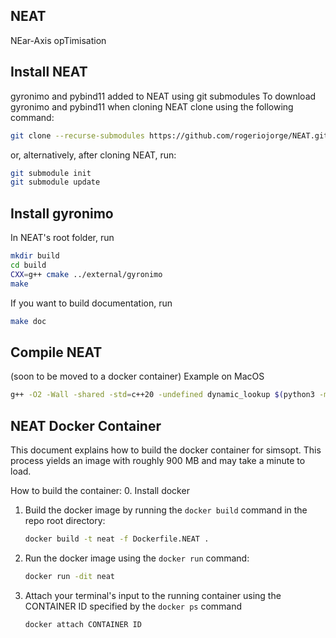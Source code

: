 ## NEAT
NEar-Axis opTimisation

## Install NEAT
gyronimo and pybind11 added to NEAT using git submodules
To download gyronimo and pybind11 when cloning NEAT clone using the following command:
```bash
git clone --recurse-submodules https://github.com/rogeriojorge/NEAT.git
```
or, alternatively, after cloning NEAT, run:
```bash
git submodule init
git submodule update
```

## Install gyronimo
In NEAT's root folder, run
```bash
mkdir build
cd build
CXX=g++ cmake ../external/gyronimo
make
```
If you want to build documentation, run
```bash
make doc
```

## Compile NEAT
(soon to be moved to a docker container)
Example on MacOS
```bash
g++ -O2 -Wall -shared -std=c++20 -undefined dynamic_lookup $(python3 -m pybind11 --includes) -I/opt/local/include -L/opt/local/lib -lgsl -lblas -L../build -lgyronimo -I../external/pybind11/include -I../external/gyronimo/ -Wl,-rpath ../build -isysroot`xcrun --show-sdk-path` NEAT.cc -o NEAT.so
```

## NEAT Docker Container
This document explains how to build the docker container for simsopt.
This process yields an image with roughly 900 MB and may take a minute to load.

How to build the container:
0. Install docker
1. Build the docker image by running the `docker build` command in the repo root directory:
   ```bash
   docker build -t neat -f Dockerfile.NEAT .
   ```
2. Run the docker image using the `docker run` command:
    ``` bash
    docker run -dit neat
    ```
3. Attach your terminal's input to the running container using the CONTAINER ID specified by the `docker ps` command
    ``` bash
    docker attach CONTAINER ID
    ```